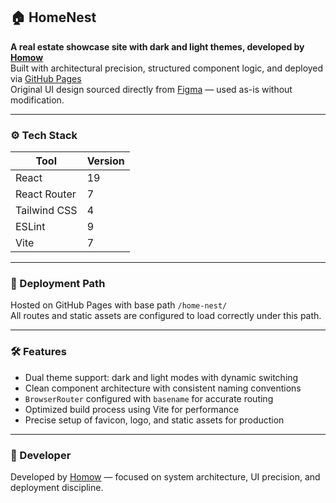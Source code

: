 ## 🏠 HomeNest

**A real estate showcase site with dark and light themes, developed by [Homow](https://card.homow.ir)**  
Built with architectural precision, structured component logic, and deployed via [GitHub Pages](https://homow.github.io/home-nest/)  
Original UI design sourced directly from [Figma](https://www.figma.com/design/zpwtuKCAGYyYZn0DMDNImy/Real-Estate-Business-Website-UI-Template---Dark-Theme-%7C-Produce-UI--Community-?node-id=139-6238&t=PAe85chdY6gZx8MK-0) — used as-is without modification.

---

### ⚙️ Tech Stack

| Tool             | Version     |
|------------------|-------------|
| React            | 19          |
| React Router     | 7           |
| Tailwind CSS     | 4           |
| ESLint           | 9           |
| Vite             | 7           |

---

### 📁 Deployment Path

Hosted on GitHub Pages with base path `/home-nest/`  
All routes and static assets are configured to load correctly under this path.

---

### 🛠 Features

- Dual theme support: dark and light modes with dynamic switching
- Clean component architecture with consistent naming conventions
- `BrowserRouter` configured with `basename` for accurate routing
- Optimized build process using Vite for performance
- Precise setup of favicon, logo, and static assets for production

---

### 👤 Developer

Developed by [Homow](https://card.homow.ir) — focused on system architecture, UI precision, and deployment discipline.
